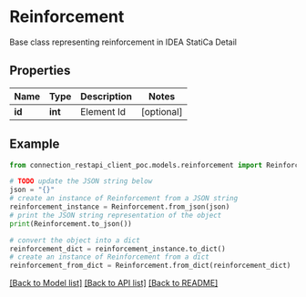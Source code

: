 # Reinforcement

Base class representing reinforcement in IDEA StatiCa Detail

## Properties

Name | Type | Description | Notes
------------ | ------------- | ------------- | -------------
**id** | **int** | Element Id | [optional] 

## Example

```python
from connection_restapi_client_poc.models.reinforcement import Reinforcement

# TODO update the JSON string below
json = "{}"
# create an instance of Reinforcement from a JSON string
reinforcement_instance = Reinforcement.from_json(json)
# print the JSON string representation of the object
print(Reinforcement.to_json())

# convert the object into a dict
reinforcement_dict = reinforcement_instance.to_dict()
# create an instance of Reinforcement from a dict
reinforcement_from_dict = Reinforcement.from_dict(reinforcement_dict)
```
[[Back to Model list]](../README.md#documentation-for-models) [[Back to API list]](../README.md#documentation-for-api-endpoints) [[Back to README]](../README.md)


